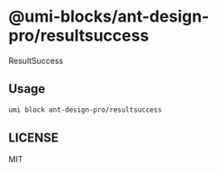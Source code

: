 # @umi-blocks/ant-design-pro/resultsuccess

ResultSuccess

## Usage

```sh
umi block ant-design-pro/resultsuccess
```

## LICENSE

MIT
